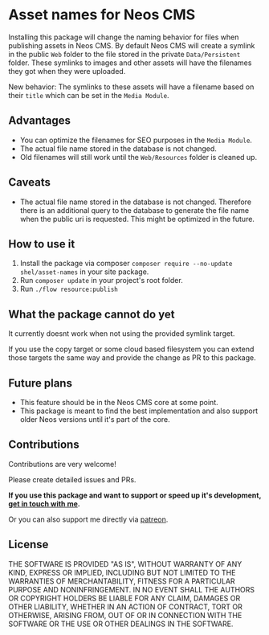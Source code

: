 # Asset names for Neos CMS

Installing this package will change the naming behavior for files when publishing assets in Neos CMS.
By default Neos CMS will create a symlink in the public `Web` folder to the file stored in the private `Data/Persistent`
folder. These symlinks to images and other assets will have the filenames they got when they were uploaded.

New behavior: The symlinks to these assets will have a filename based on their `title` which can be set in the `Media Module`. 

## Advantages

* You can optimize the filenames for SEO purposes in the `Media Module`.
* The actual file name stored in the database is not changed.
* Old filenames will still work until the `Web/Resources` folder is cleaned up.

## Caveats

* The actual file name stored in the database is not changed. Therefore there is an additional query to the database
to generate the file name when the public uri is requested. This might be optimized in the future.

## How to use it

1. Install the package via composer `composer require --no-update shel/asset-names` in your site package.
2. Run `composer update` in your project's root folder.
2. Run `./flow resource:publish`

## What the package cannot do yet

It currently doesnt work when not using the provided symlink target.
 
If you use the copy target or some cloud based filesystem you can extend those targets the same way and provide
the change as PR to this package.

## Future plans

* This feature should be in the Neos CMS core at some point. 
* This package is meant to find the best implementation and also support older Neos versions until it's part of the core.

## Contributions

Contributions are very welcome! 

Please create detailed issues and PRs.  

**If you use this package and want to support or speed up it's development, [get in touch with me](mailto:assetnames@helzle.it).**

Or you can also support me directly via [patreon](https://www.patreon.com/shelzle).                                  

## License

THE SOFTWARE IS PROVIDED "AS IS", WITHOUT WARRANTY OF ANY KIND, EXPRESS OR
IMPLIED, INCLUDING BUT NOT LIMITED TO THE WARRANTIES OF MERCHANTABILITY,
FITNESS FOR A PARTICULAR PURPOSE AND NONINFRINGEMENT. IN NO EVENT SHALL THE
AUTHORS OR COPYRIGHT HOLDERS BE LIABLE FOR ANY CLAIM, DAMAGES OR OTHER
LIABILITY, WHETHER IN AN ACTION OF CONTRACT, TORT OR OTHERWISE, ARISING FROM,
OUT OF OR IN CONNECTION WITH THE SOFTWARE OR THE USE OR OTHER DEALINGS IN
THE SOFTWARE.
